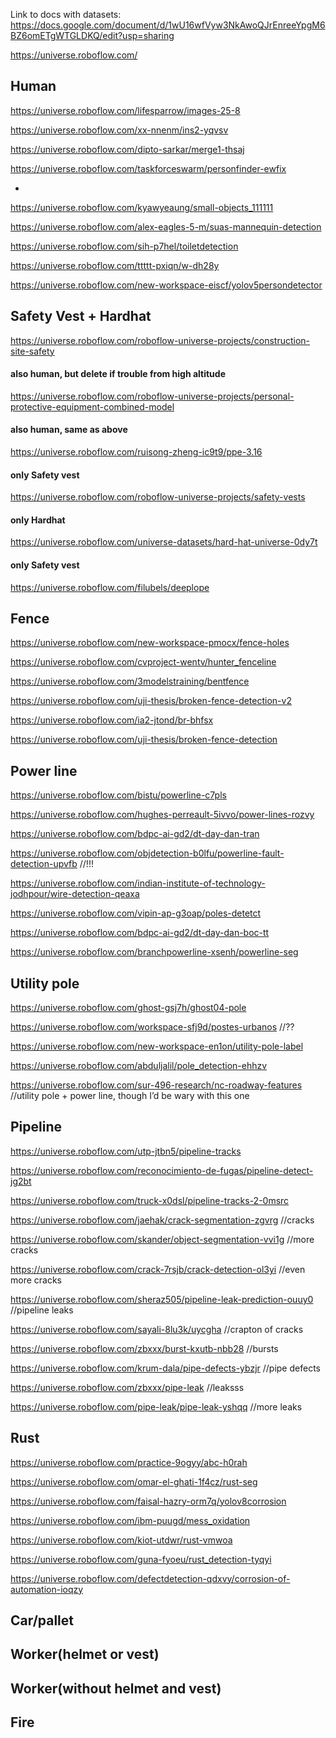 Link to docs with datasets:
https://docs.google.com/document/d/1wU16wfVyw3NkAwoQJrEnreeYpgM6BZ6omETgWTGLDKQ/edit?usp=sharing

https://universe.roboflow.com/

## Human
https://universe.roboflow.com/lifesparrow/images-25-8

https://universe.roboflow.com/xx-nnenm/ins2-yqvsv

https://universe.roboflow.com/dipto-sarkar/merge1-thsaj

https://universe.roboflow.com/taskforceswarm/personfinder-ewfix

*
https://universe.roboflow.com/kyawyeaung/small-objects_111111

https://universe.roboflow.com/alex-eagles-5-m/suas-mannequin-detection

https://universe.roboflow.com/sih-p7hel/toiletdetection

https://universe.roboflow.com/ttttt-pxiqn/w-dh28y

https://universe.roboflow.com/new-workspace-eiscf/yolov5persondetector


## Safety Vest + Hardhat
https://universe.roboflow.com/roboflow-universe-projects/construction-site-safety

#### also human, but delete if trouble from high altitude
https://universe.roboflow.com/roboflow-universe-projects/personal-protective-equipment-combined-model

#### also human, same as above
https://universe.roboflow.com/ruisong-zheng-ic9t9/ppe-3.16

#### only Safety vest
https://universe.roboflow.com/roboflow-universe-projects/safety-vests

#### only Hardhat
https://universe.roboflow.com/universe-datasets/hard-hat-universe-0dy7t

#### only Safety vest
https://universe.roboflow.com/filubels/deeplope


## Fence
https://universe.roboflow.com/new-workspace-pmocx/fence-holes

https://universe.roboflow.com/cvproject-wentv/hunter_fenceline

https://universe.roboflow.com/3modelstraining/bentfence

https://universe.roboflow.com/uji-thesis/broken-fence-detection-v2

https://universe.roboflow.com/ia2-jtond/br-bhfsx

https://universe.roboflow.com/uji-thesis/broken-fence-detection

## Power line
https://universe.roboflow.com/bistu/powerline-c7pls

https://universe.roboflow.com/hughes-perreault-5ivvo/power-lines-rozvy

https://universe.roboflow.com/bdpc-ai-gd2/dt-day-dan-tran

https://universe.roboflow.com/objdetection-b0lfu/powerline-fault-detection-upvfb //!!!

https://universe.roboflow.com/indian-institute-of-technology-jodhpour/wire-detection-qeaxa 

https://universe.roboflow.com/vipin-ap-g3oap/poles-detetct

https://universe.roboflow.com/bdpc-ai-gd2/dt-day-dan-boc-tt

https://universe.roboflow.com/branchpowerline-xsenh/powerline-seg

## Utility pole 
https://universe.roboflow.com/ghost-gsj7h/ghost04-pole

https://universe.roboflow.com/workspace-sfj9d/postes-urbanos //??

https://universe.roboflow.com/new-workspace-en1on/utility-pole-label

https://universe.roboflow.com/abduljalil/pole_detection-ehhzv

https://universe.roboflow.com/sur-496-research/nc-roadway-features //utility pole + power line, though I’d be wary with this one

## Pipeline
https://universe.roboflow.com/utp-jtbn5/pipeline-tracks

https://universe.roboflow.com/reconocimiento-de-fugas/pipeline-detect-jg2bt

https://universe.roboflow.com/truck-x0dsl/pipeline-tracks-2-0msrc

https://universe.roboflow.com/jaehak/crack-segmentation-zgvrg //cracks

https://universe.roboflow.com/skander/object-segmentation-vvi1g //more cracks

https://universe.roboflow.com/crack-7rsjb/crack-detection-ol3yi //even more cracks

https://universe.roboflow.com/sheraz505/pipeline-leak-prediction-ouuy0 //pipeline leaks

https://universe.roboflow.com/sayali-8lu3k/uycgha //crapton of cracks

https://universe.roboflow.com/zbxxx/burst-kxutb-nbb28 //bursts

https://universe.roboflow.com/krum-dala/pipe-defects-ybzjr //pipe defects

https://universe.roboflow.com/zbxxx/pipe-leak //leaksss

https://universe.roboflow.com/pipe-leak/pipe-leak-yshqq //more leaks 

## Rust
https://universe.roboflow.com/practice-9ogyy/abc-h0rah

https://universe.roboflow.com/omar-el-ghati-1f4cz/rust-seg 

https://universe.roboflow.com/faisal-hazry-orm7q/yolov8corrosion 

https://universe.roboflow.com/ibm-puugd/mess_oxidation 

https://universe.roboflow.com/kiot-utdwr/rust-vmwoa 

https://universe.roboflow.com/guna-fyoeu/rust_detection-tyqyi

https://universe.roboflow.com/defectdetection-qdxvy/corrosion-of-automation-ioqzy 




## Car/pallet


## Worker(helmet or vest)
## Worker(without helmet and vest)
## Fire
